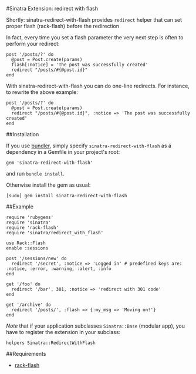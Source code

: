 #Sinatra Extension: redirect with flash

Shortly: sinatra-redirect-with-flash provides `redirect` helper that can set proper flash (rack-flash)
before the redirection

In fact, every time you set a flash parameter the very next step is often to perform your redirect:

    post '/posts/?' do
      @post = Post.create(params)
      flash[:notice] = 'The post was successfully created'
      redirect "/posts/#{@post.id}"
    end

With sinatra-redirect-with-flash you can do one-line redirects. For instance, to rewrite the above example:

    post '/posts/?' do
      @post = Post.create(params)
      redirect "/posts/#{@post.id}", :notice => 'The post was successfully created'
    end


##Installation

If you use [bundler](http://gembundler.com/), simply specify
`sinatra-redirect-with-flash` as a dependency in a Gemfile in your project's root:

    gem 'sinatra-redirect-with-flash'

and run `bundle install`.


Otherwise install the gem as usual:

    [sudo] gem install sinatra-redirect-with-flash



##Example

    require 'rubygems'
    require 'sinatra'
    require 'rack-flash'
    require 'sinatra/redirect_with_flash'

    use Rack::Flash
    enable :sessions

    post '/sessions/new' do
      redirect '/secret', :notice => 'Logged in' # predefined keys are: :notice, :error, :warning, :alert, :info
    end

    get '/foo' do
      redirect '/bar', 301, :notice => 'redirect with 301 code'
    end

    get '/archive' do
      redirect '/posts/', :flash => {:my_msg => 'Moving on!'}      
    end

*Note* that if your application subclasses `Sinatra::Base` (modular app),
you have to register the extension in your subclass:

    helpers Sinatra::RedirectWithFlash


##Requirements
  * [rack-flash](http://nakajima.github.com/rack-flash/)
